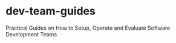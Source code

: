 # dev-team-guides
Practical Guides on How to Setup, Operate and Evaluate Software Development Teams
